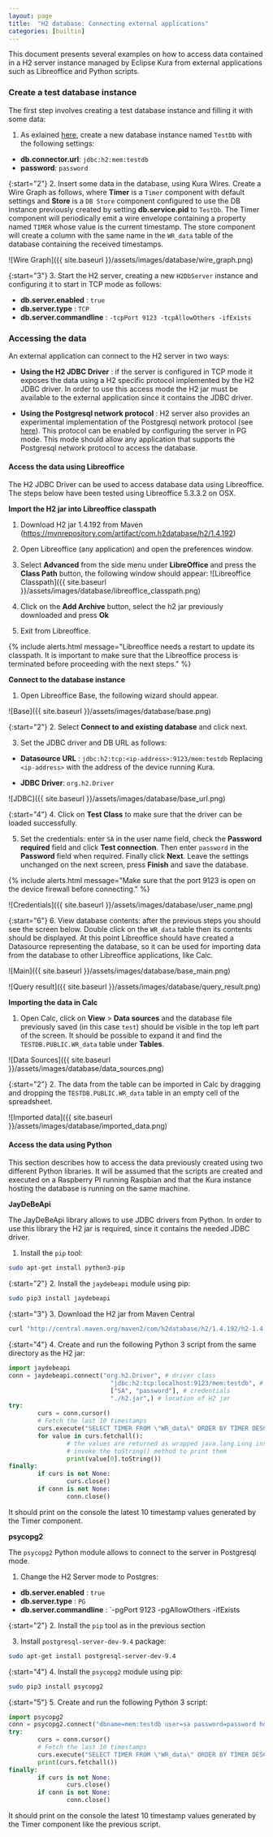 ```yaml
---
layout: page
title:  "H2 database: Connecting external applications"
categories: [builtin]
---
```


This document presents several examples on how to access data contained in a H2 server instance managed by Eclipse Kura from external applications such as Libreoffice and Python scripts.

### Create a test database instance

The first step involves creating a test database instance and filling it with some data:

1. As exlained [here](h2-database.html), create a new database instance named `TestDb` with the following settings:

* **db.connector.url**: `jdbc:h2:mem:testdb`
* **password**: `password`

{:start="2"}
2. Insert some data in the database, using Kura Wires. Create a Wire Graph as follows, where **Timer** is a `Timer` component with default settings and **Store** is a `DB Store` component configured to use the DB instance previously created by setting **db.service.pid** to `TestDb`. The Timer component will periodically emit a wire envelope containing a property named `TIMER` whose value is the current timestamp. The store component will create a column with the same name in the `WR_data` table of the database containing the received timestamps.

![Wire Graph]({{ site.baseurl }}/assets/images/database/wire_graph.png)

{:start="3"}
3. Start the H2 server, creating a new `H2DbServer` instance and configuring it to start in TCP mode as follows:

* **db.server.enabled** : `true`
* **db.server.type** : `TCP`
* **db.server.commandline** : `-tcpPort 9123 -tcpAllowOthers -ifExists`

### Accessing the data

An external application can connect to the H2 server in two ways:

* **Using the H2 JDBC Driver** : if the server is configured in TCP mode it exposes the data using a H2 specific protocol implemented by the H2 JDBC driver. In order to use this access mode the H2 jar must be available to the external application since it contains the JDBC driver.

* **Using the Postgresql network protocol** : H2 server also provides an experimental implementation of the Postgresql network protocol (see [here](http://www.h2database.com/html/advanced.html#odbc_driver)). This protocol can be enabled by configuring the server in PG mode. This mode should allow any application that supports the Postgresql network protocol to access the database.

#### Access the data using Libreoffice

The H2 JDBC Driver can be used to access database data using Libreoffice. The steps below have been tested using Libreoffice 5.3.3.2 on OSX.

**Import the H2 jar into Libreoffice classpath**

  1. Download H2 jar 1.4.192 from Maven (https://mvnrepository.com/artifact/com.h2database/h2/1.4.192)

  2. Open Libreoffice (any application) and open the preferences window.

  3. Select **Advanced** from the side menu under **LibreOffice** and press the **Class Path** button, the following window should appear:
  ![Libreoffice Classpath]({{ site.baseurl }}/assets/images/database/libreoffice_classpath.png)

  4. Click on the **Add Archive** button, select the h2 jar previously downloaded and press **Ok**

  5. Exit from Libreoffice.

{% include alerts.html message="Libreoffice needs a restart to update its classpath. It is important to make sure that the Libreoffice process is terminated before proceeding with the next steps." %}
 
**Connect to the database instance**

1. Open Libreoffice Base, the following wizard should appear.

![Base]({{ site.baseurl }}/assets/images/database/base.png)

{:start="2"}
2. Select **Connect to and existing database** and click next.

3. Set the JDBC driver and DB URL as follows:

  * **Datasource URL** : `jdbc:h2:tcp:<ip-address>:9123/mem:testdb`
        Replacing `<ip-address>` with the address of the device running Kura.

  * **JDBC Driver**: `org.h2.Driver`

![JDBC]({{ site.baseurl }}/assets/images/database/base_url.png)

{:start="4"}
4. Click on **Test Class** to make sure that the driver can be loaded successfully.

5. Set the credentials: enter `SA` in the user name field, check the **Password required** field and click **Test connection**. Then enter `password` in the **Password** field when required. Finally click **Next**. Leave the settings unchanged on the next screen, press **Finish** and save the database.

{% include alerts.html message="Make sure that the port 9123 is open on the device firewall before connecting." %}

![Credentials]({{ site.baseurl }}/assets/images/database/user_name.png)

{:start="6"}
6. View database contents: after the previous steps you should see the screen below. Double click on the `WR_data` table then its contents should be displayed. At this point Libreoffice should have created a Datasource representing the database, so it can be used for importing data from the database to other Libreoffice applications, like Calc.

![Main]({{ site.baseurl }}/assets/images/database/base_main.png)

![Query result]({{ site.baseurl }}/assets/images/database/query_result.png)

**Importing the data in Calc**

1. Open Calc, click on **View** > **Data sources** and the database file previously saved (in this case `test`) should be visible in the top left part of the screen. It should be possible to expand it and find the `TESTDB.PUBLIC.WR_data` table under **Tables**.

![Data Sources]({{ site.baseurl }}/assets/images/database/data_sources.png)

{:start="2"}
2. The data from the table can be imported in Calc by dragging and dropping the `TESTDB.PUBLIC.WR_data` table in an empty cell of the spreadsheet.

![Imported data]({{ site.baseurl }}/assets/images/database/imported_data.png)
    
#### Access the data using Python

This section describes how to access the data previously created using two different Python libraries. It will be assumed that the scripts are created and executed on a Raspberry PI running Raspbian and that the Kura instance hosting the database is running on the same machine.

**JayDeBeApi**

The JayDeBeApi library allows to use JDBC drivers from Python. In order to use this library the H2 jar is required, since it contains the needed JDBC driver.

1. Install the `pip` tool:

```bash
sudo apt-get install python3-pip
```

{:start="2"}
2. Install the `jaydebeapi` module using pip:

```bash
sudo pip3 install jaydebeapi
```

{:start="3"}
3. Download the H2 jar from Maven Central

```bash
curl "http://central.maven.org/maven2/com/h2database/h2/1.4.192/h2-1.4.192.jar" > h2.jar
```

{:start="4"}
4. Create and run the following Python 3 script from the same directory as the H2 jar:

```python
import jaydebeapi
conn = jaydebeapi.connect("org.h2.Driver", # driver class
                            "jdbc:h2:tcp:localhost:9123/mem:testdb", # JDBC url
                            ["SA", "password"], # credentials
                            "./h2.jar",) # location of H2 jar
try:
        curs = conn.cursor()
        # Fetch the last 10 timestamps
        curs.execute("SELECT TIMER FROM \"WR_data\" ORDER BY TIMER DESC LIMIT 10")
        for value in curs.fetchall():
                # the values are returned as wrapped java.lang.Long instances
                # invoke the toString() method to print them
                print(value[0].toString())
finally:
        if curs is not None:
                curs.close()
        if conn is not None:
                conn.close()
```

It should print on the console the latest 10 timestamp values generated by the Timer component.

**psycopg2**

The `psycopg2` Python module allows to connect to the server in Postgresql mode.

1. Change the H2 Server mode to Postgres:

  * **db.server.enabled** : `true`
  * **db.server.type** : `PG`
  * **db.server.commandline** : `-pgPort 9123 -pgAllowOthers -ifExists

{:start="2"}
2. Install the `pip` tool as in the previous section

3. Install `postgresql-server-dev-9.4` package:

```bash
sudo apt-get install postgresql-server-dev-9.4
```

{:start="4"}
4. Install the `psycopg2` module using pip:

```bash
sudo pip3 install psycopg2
```

{:start="5"}
5. Create and run the following Python 3 script:

```python
import psycopg2
conn = psycopg2.connect("dbname=mem:testdb user=sa password=password host=localhost port=9123")
try:
        curs = conn.cursor()
        # Fetch the last 10 timestamps
        curs.execute("SELECT TIMER FROM \"WR_data\" ORDER BY TIMER DESC LIMIT 10")
        print(curs.fetchall())
finally:
        if curs is not None:
                curs.close()
        if conn is not None:
                conn.close()
```

It should print on the console the latest 10 timestamp values generated by the Timer component like the previous script.
